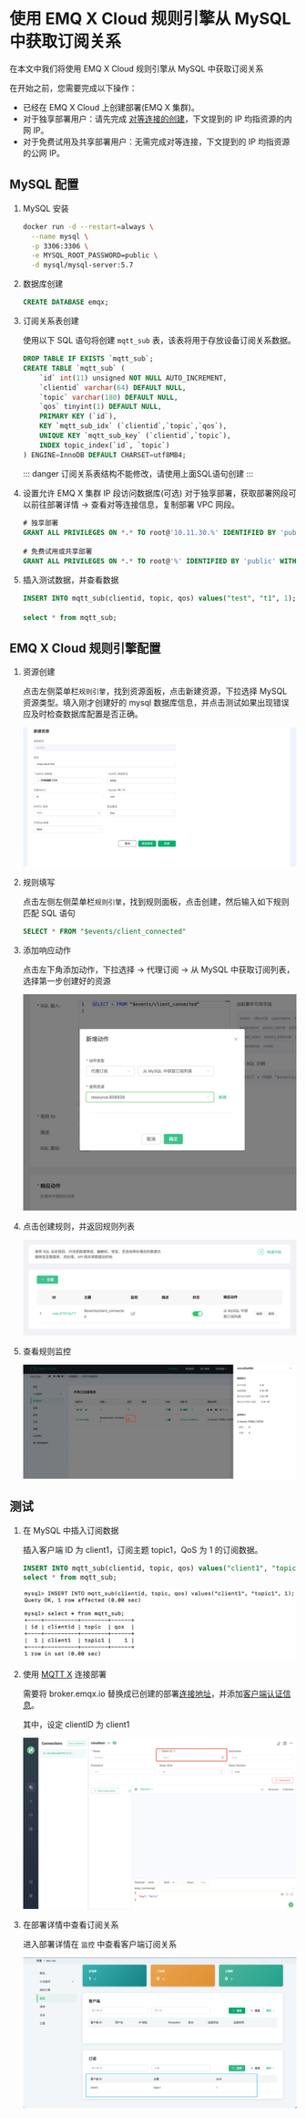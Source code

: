 # 使用 EMQ X Cloud 规则引擎从 MySQL 中获取订阅关系

在本文中我们将使用 EMQ X Cloud 规则引擎从 MySQL 中获取订阅关系

在开始之前，您需要完成以下操作：
* 已经在 EMQ X Cloud 上创建部署(EMQ X 集群)。
* 对于独享部署用户：请先完成 [对等连接的创建](../deployments/vpc_peering.md)，下文提到的 IP 均指资源的内网 IP。
* 对于免费试用及共享部署用户：无需完成对等连接，下文提到的 IP 均指资源的公网 IP。

## MySQL 配置

1. MySQL 安装

   ```bash
   docker run -d --restart=always \
     --name mysql \
     -p 3306:3306 \
     -e MYSQL_ROOT_PASSWORD=public \
     -d mysql/mysql-server:5.7
   ```

2. 数据库创建

   ```sql
   CREATE DATABASE emqx;
   ```


3. 订阅关系表创建

   使用以下 SQL 语句将创建 `mqtt_sub` 表，该表将用于存放设备订阅关系数据。

   ```sql
   DROP TABLE IF EXISTS `mqtt_sub`;
   CREATE TABLE `mqtt_sub` (
       `id` int(11) unsigned NOT NULL AUTO_INCREMENT,
       `clientid` varchar(64) DEFAULT NULL,
       `topic` varchar(180) DEFAULT NULL,
       `qos` tinyint(1) DEFAULT NULL,
       PRIMARY KEY (`id`),
       KEY `mqtt_sub_idx` (`clientid`,`topic`,`qos`),
       UNIQUE KEY `mqtt_sub_key` (`clientid`,`topic`),
       INDEX topic_index(`id`, `topic`)
   ) ENGINE=InnoDB DEFAULT CHARSET=utf8MB4;
   ```
   
   ::: danger
   订阅关系表结构不能修改，请使用上面SQL语句创建
   :::

4. 设置允许 EMQ X 集群 IP 段访问数据库(可选)
   对于独享部署，获取部署网段可以前往部署详情 → 查看对等连接信息，复制部署 VPC 网段。
   
   ```sql
   # 独享部署
   GRANT ALL PRIVILEGES ON *.* TO root@'10.11.30.%' IDENTIFIED BY 'public' WITH GRANT OPTION;
   
   # 免费试用或共享部署
   GRANT ALL PRIVILEGES ON *.* TO root@'%' IDENTIFIED BY 'public' WITH GRANT OPTION;
   ```

5. 插入测试数据，并查看数据
   
   ```sql
   INSERT INTO mqtt_sub(clientid, topic, qos) values("test", "t1", 1);

   select * from mqtt_sub;
   ```

## EMQ X Cloud 规则引擎配置

1. 资源创建

   点击左侧菜单栏`规则引擎`，找到资源面板，点击新建资源，下拉选择 MySQL 资源类型。填入刚才创建好的 mysql 数据库信息，并点击测试如果出现错误应及时检查数据库配置是否正确。

   ![资源创建](./_assets/mysql_create_resource.png)
   
2. 规则填写

   点击左侧左侧菜单栏`规则引擎`，找到规则面板，点击创建，然后输入如下规则匹配 SQL 语句
   
   ```sql
   SELECT * FROM "$events/client_connected"
   ```
   
3. 添加响应动作

   点击左下角添加动作，下拉选择 → 代理订阅 → 从 MySQL 中获取订阅列表，选择第一步创建好的资源

   ![规则引擎](./_assets/get_subs_mysql_action.png)

4. 点击创建规则，并返回规则列表

   ![规则列表](./_assets/view_rule_engine_mysql_get_subs.png)


5. 查看规则监控

   ![查看监控](./_assets/view_monitor_mysql_get_subs.png)

## 测试

1. 在 MySQL 中插入订阅数据

   插入客户端 ID 为 client1，订阅主题 topic1，QoS 为 1 的订阅数据。 
   ```sql
   INSERT INTO mqtt_sub(clientid, topic, qos) values("client1", "topic1", 1);
   select * from mqtt_sub;
   ```
   ![](./_assets/insert_subs_mysql.png)

2. 使用 [MQTT X](https://mqttx.app/) 连接部署

   需要将 broker.emqx.io 替换成已创建的部署[连接地址](../deployments/view_deployment.md)，并添加[客户端认证信息](../deployments/auth_and_acl.md)。
   
   其中，设定 clientID 为 client1

   ![](./_assets/connect_mqtt_get_subs_mysql.png)

3. 在部署详情中查看订阅关系

   进入部署详情在 `监控` 中查看客户端订阅关系
   
   ![](./_assets/dashboard_get_subs_mysql.png)

